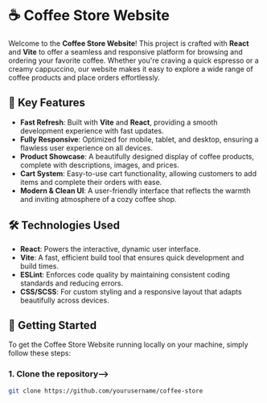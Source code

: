 # ☕ Coffee Store Website

Welcome to the **Coffee Store Website**! This project is crafted with **React** and **Vite** to offer a seamless and responsive platform for browsing and ordering your favorite coffee. Whether you're craving a quick espresso or a creamy cappuccino, our website makes it easy to explore a wide range of coffee products and place orders effortlessly.

## 🚀 Key Features

- **Fast Refresh**: Built with **Vite** and **React**, providing a smooth development experience with fast updates.
- **Fully Responsive**: Optimized for mobile, tablet, and desktop, ensuring a flawless user experience on all devices.
- **Product Showcase**: A beautifully designed display of coffee products, complete with descriptions, images, and prices.
- **Cart System**: Easy-to-use cart functionality, allowing customers to add items and complete their orders with ease.
- **Modern & Clean UI**: A user-friendly interface that reflects the warmth and inviting atmosphere of a cozy coffee shop.

## 🛠️ Technologies Used

- **React**: Powers the interactive, dynamic user interface.
- **Vite**: A fast, efficient build tool that ensures quick development and build times.
- **ESLint**: Enforces code quality by maintaining consistent coding standards and reducing errors.
- **CSS/SCSS**: For custom styling and a responsive layout that adapts beautifully across devices.

## 🚀 Getting Started

To get the Coffee Store Website running locally on your machine, simply follow these steps:

### 1. Clone the repository-->

```bash
git clone https://github.com/yourusername/coffee-store
